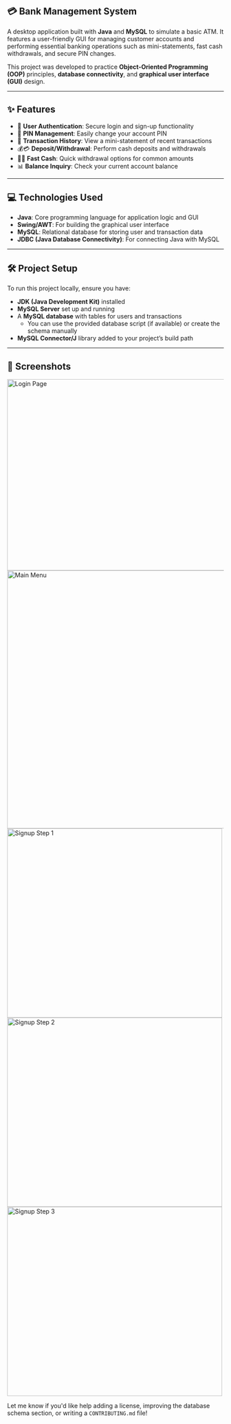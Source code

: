 ## 💳 Bank Management System

A desktop application built with **Java** and **MySQL** to simulate a basic ATM. It features a user-friendly GUI for managing customer accounts and performing essential banking operations such as mini-statements, fast cash withdrawals, and secure PIN changes.

This project was developed to practice **Object-Oriented Programming (OOP)** principles, **database connectivity**, and **graphical user interface (GUI)** design.

---

## ✨ Features

- 🔐 **User Authentication**: Secure login and sign-up functionality  
- 🔑 **PIN Management**: Easily change your account PIN  
- 📜 **Transaction History**: View a mini-statement of recent transactions  
- 💰💳 **Deposit/Withdrawal**: Perform cash deposits and withdrawals  
- 💨💵 **Fast Cash**: Quick withdrawal options for common amounts  
- 📊 **Balance Inquiry**: Check your current account balance  

---

## 💻 Technologies Used

- **Java**: Core programming language for application logic and GUI  
- **Swing/AWT**: For building the graphical user interface  
- **MySQL**: Relational database for storing user and transaction data  
- **JDBC (Java Database Connectivity)**: For connecting Java with MySQL  

---

## 🛠️ Project Setup

To run this project locally, ensure you have:

- **JDK (Java Development Kit)** installed  
- **MySQL Server** set up and running  
- A **MySQL database** with tables for users and transactions  
  - You can use the provided database script (if available) or create the schema manually  
- **MySQL Connector/J** library added to your project’s build path  

---

## 📸 Screenshots

<img width="600" height="445" alt="Login Page" src="https://github.com/user-attachments/assets/e677fca5-683c-4a16-a777-937fbeb72289" />

<img width="600" height="600" alt="Main Menu" src="https://github.com/user-attachments/assets/0dba18df-a23a-40b8-b64e-e2336513ba3f" />

<img width="500" height="440" alt="Signup Step 1" src="https://github.com/user-attachments/assets/c7878371-b072-48ab-8e19-9c16aef5a5b0" />
<img width="500" height="440" alt="Signup Step 2" src="https://github.com/user-attachments/assets/10874980-98da-4f47-997d-d2f6a1c4cd6e" />
<img width="500" height="440" alt="Signup Step 3" src="https://github.com/user-attachments/assets/b6eef8f7-d37f-4ba3-b425-f38d52838935" />


Let me know if you'd like help adding a license, improving the database schema section, or writing a `CONTRIBUTING.md` file!
